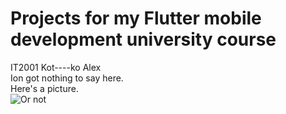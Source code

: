 # Projects for my Flutter mobile development university course
IT2001 Kot----ko Alex   
Ion got nothing to say here.  
Here's a picture.  
![Or not](https://i.imgur.com/iQwMJnI.png)
